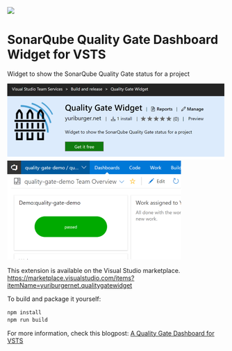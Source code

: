 ![](https://yuriburger.visualstudio.com/_apis/public/build/definitions/645f468d-48e2-4982-b857-41bd97378c7b/15/badge)

# SonarQube Quality Gate Dashboard Widget for VSTS
Widget to show the SonarQube Quality Gate status for a project

![](/static/images/Marketplace.png)
![](/static/images/Screen1.png)

This extension is available on the Visual Studio marketplace.
https://marketplace.visualstudio.com/items?itemName=yuriburgernet.qualitygatewidget

To build and package it yourself:

```javascript 
npm install
npm run build
```

For more information, check this blogpost: [A Quality Gate Dashboard for VSTS](https://yuriburger.net/2018/04/20/a-quality-gate-dashboard-widget-for-vsts/)